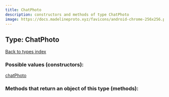 ```yaml
---
title: ChatPhoto
description: constructors and methods of type ChatPhoto
image: https://docs.madelineproto.xyz/favicons/android-chrome-256x256.png
---
```

## Type: ChatPhoto  
[Back to types index](index.md)



### Possible values (constructors):

[chatPhoto](../constructors/chatPhoto.md)  



### Methods that return an object of this type (methods):



